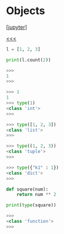
Objects
======

[[jupyter](https://nbviewer.jupyter.org/github/jmportilla/Complete-Python-Bootcamp/blob/master/Object%20Oriented%20Programming.ipynb)]

[<<<](https://github.com/ttltrk/PRG/blob/master/PY/DOC/OPYM/OPYM.MD)

```python
l = [1, 2, 3]

print(l.count(2))

>>>
1
>>>
```

```python
>>> 1
1
>>> type(1)
<class 'int'>
>>>

>>> type([1, 2, 3])
<class 'list'>
>>>

>>> type((1, 2, 3))
<class 'tuple'>
>>>

>>> type({"k1" : 1})
<class 'dict'>
>>> 
```

```python
def square(num):
    return num ** 2

print(type(square))

>>>
<class 'function'>
>>> 
```
